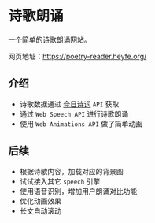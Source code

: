 # 诗歌朗诵

一个简单的诗歌朗诵网站。

网页地址：https://poetry-reader.heyfe.org/

## 介绍

-   诗歌数据通过 [今日诗词](https://www.jinrishici.com/doc/) `API` 获取
-   通过 `Web Speech API` 进行诗歌朗诵
-   使用 `Web Animations API` 做了简单动画

## 后续

-   根据诗歌内容，加载对应的背景图
-   试试接入其它 `speech` 引擎
-   使用语音识别，增加用户朗诵对比功能
-   优化动画效果
-   长文自动滚动
